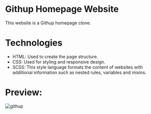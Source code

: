 # Githup Homepage Website
This website is a Githup homepage clone.

# Technologies
<ul>
	<li>HTML: Used to create the page structure. </li>
	<li>CSS: Used for styling and responsive design.</li>
  <li>SCSS: This style language formats the content of websites with additional information such as nested rules, variables and mixins.</li>
</ul>

# Preview:
![githup](https://github.com/user-attachments/assets/dc03b854-3d70-4163-bbbf-91bf8ea6b87f)
